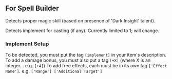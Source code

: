 ## For Spell Builder

Detects proper magic skill (based on presence of 'Dark Insight' talent).

Detects implement for casting (if any). Currently limited to 1; will change.

### Implement Setup

To be detected, you must put the tag `[implement]` in your item's description.
To add a damage bonus, you must also put a tag `[+X]` (where X is an integer... e.g. `[+4]`)
To add free effects, each must be in its own tag `['Effect Name']`. e.g. `['Range'] ['Additional Target']`
